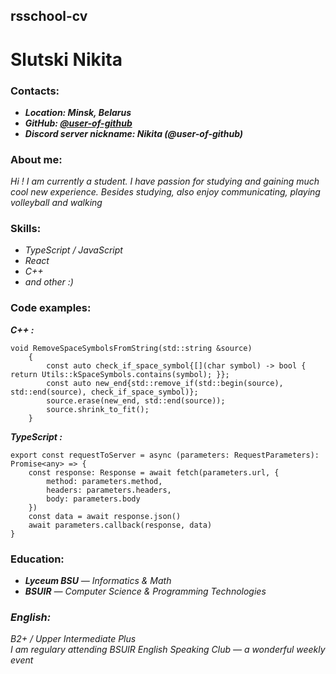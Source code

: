 ## rsschool-cv
# Slutski Nikita
### Contacts:
* *__Location: Minsk, Belarus__*  
* *__GitHub: [@user-of-github](https://github.com/user-of-github)__*
* *__Discord server nickname: Nikita (@user-of-github)__*  
### About me:  
_Hi ! I am currently a student. I have passion for studying and gaining much cool new experience. Besides studying, also enjoy communicating, playing volleyball and walking_
### Skills:  
* _TypeScript / JavaScript_  
* _React_
* _C++_  
* _and other :)_
### Code examples:  
__*C++ :*__  
```
void RemoveSpaceSymbolsFromString(std::string &source)
    {
        const auto check_if_space_symbol{[](char symbol) -> bool { return Utils::kSpaceSymbols.contains(symbol); }};
        const auto new_end{std::remove_if(std::begin(source), std::end(source), check_if_space_symbol)};
        source.erase(new_end, std::end(source));
        source.shrink_to_fit();
    }
```  
__*TypeScript :*__  
```
export const requestToServer = async (parameters: RequestParameters): Promise<any> => {
    const response: Response = await fetch(parameters.url, {
        method: parameters.method,
        headers: parameters.headers,
        body: parameters.body
    })
    const data = await response.json()
    await parameters.callback(response, data)
}
```
### Education:  
* _**Lyceum BSU** — Informatics & Math_
* _**BSUIR** — Computer Science & Programming Technologies_
### *English:*
_B2+ / Upper Intermediate Plus  
I am regulary attending BSUIR English Speaking Club — a wonderful weekly event_
